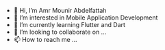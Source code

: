 - 👋 Hi, I’m Amr Mounir Abdelfattah
- 👀 I’m interested in Mobile Application Development
- 🌱 I’m currently learning Flutter and Dart
- 💞️ I’m looking to collaborate on ...
- 📫 How to reach me ...

<!---
AmrMounirAbdelfattah/AmrMounirAbdelfattah is a ✨ special ✨ repository because its `README.md` (this file) appears on your GitHub profile.
You can click the Preview link to take a look at your changes.
--->
